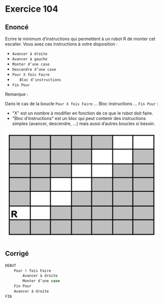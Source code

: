 # Exercice 104

## Enoncé

Ecrire le minimum d’instructions qui permettent à un robot R de monter cet escalier. Vous avez ces instructions à votre disposition :

- `Avancer à droite`
- `Avancer à gauche`
- `Monter d’une case`
- `Descendre d’une case`
- `Pour X fois Faire` 
- &nbsp;&nbsp;&nbsp;&nbsp;&nbsp; `Bloc d’instructions`
- `Fin Pour`

Remarque :

Dans le cas de la boucle `Pour X fois Faire` ... Bloc instructions ... `Fin Pour` :
- "X" est un nombre à modifier en fonction de ce que le robot doit faire.
- "Bloc d’instructions" est un bloc qui peut contenir des instructions simples (avancer, descendre, ...) mais aussi d’autres boucles si besoin.

![Ex104_Board](Ex104_Board.png)


## Corrigé

```java
DEBUT
    Pour 5 fois Faire
        Avancer à droite
        Monter d’une case
    Fin Pour
    Avancer à droite
FIN
```